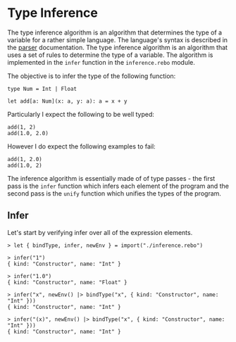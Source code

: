 # Type Inference

The type inference algorithm is an algorithm that determines the type of a variable for a rather simple language. The language's syntax is described in the [parser](./parser.md) documentation. The type inference algorithm is an algorithm that uses a set of rules to determine the type of a variable. The algorithm is implemented in the `infer` function in the `inference.rebo` module.

The objective is to infer the type of the following function:

```
type Num = Int | Float

let add[a: Num](x: a, y: a): a = x + y
```

Particularly I expect the following to be well typed:

```
add(1, 2)
add(1.0, 2.0)
```

However I do expect the following examples to fail:

```
add(1, 2.0)
add(1.0, 2)
```

The inference algorithm is essentially made of of type passes - the first pass is the `infer` function which infers each element of the program and the second pass is the `unify` function which unifies the types of the program.

## Infer

Let's start by verifying infer over all of the expression elements.

```rebo-repl
> let { bindType, infer, newEnv } = import("./inference.rebo")

> infer("1")
{ kind: "Constructor", name: "Int" }

> infer("1.0")
{ kind: "Constructor", name: "Float" }

> infer("x", newEnv() |> bindType("x", { kind: "Constructor", name: "Int" }))
{ kind: "Constructor", name: "Int" }

> infer("(x)", newEnv() |> bindType("x", { kind: "Constructor", name: "Int" }))
{ kind: "Constructor", name: "Int" }
```
